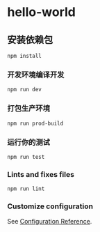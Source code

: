 # hello-world

## 安装依赖包
```
npm install
```

### 开发环境编译开发
```
npm run dev
```

### 打包生产环境
```
npm run prod-build
```

### 运行你的测试
```
npm run test
```

### Lints and fixes files
```
npm run lint
```

### Customize configuration
See [Configuration Reference](https://cli.vuejs.org/config/).
